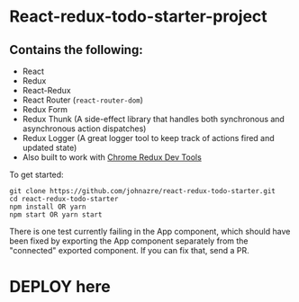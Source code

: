 # React-redux-todo-starter-project
## Contains the following:
* React
* Redux
* React-Redux
* React Router (`react-router-dom`)
* Redux Form
* Redux Thunk (A side-effect library that handles both synchronous and asynchronous action dispatches)
* Redux Logger (A great logger tool to keep track of actions fired and updated state)
* Also built to work with [Chrome Redux Dev Tools](https://chrome.google.com/webstore/detail/redux-devtools/lmhkpmbekcpmknklioeibfkpmmfibljd?hl=en)


To get started:
```
git clone https://github.com/johnazre/react-redux-todo-starter.git
cd react-redux-todo-starter
npm install OR yarn
npm start OR yarn start
```

There is one test currently failing in the App component, which should have been fixed by exporting the App component separately from the "connected" exported component. If you can fix that, send a PR.



# DEPLOY here
